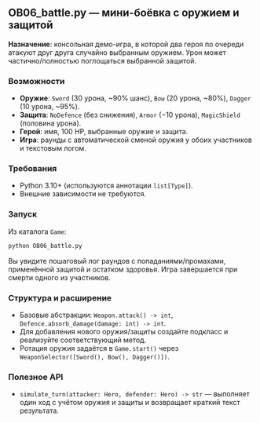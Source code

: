 ## OB06_battle.py — мини-боёвка с оружием и защитой

**Назначение**: консольная демо-игра, в которой два героя по очереди атакуют друг друга случайно выбранным оружием. Урон может частично/полностью поглощаться выбранной защитой.

### Возможности
- **Оружие**: `Sword` (30 урона, ~90% шанс), `Bow` (20 урона, ~80%), `Dagger` (10 урона, ~95%).
- **Защита**: `NoDefence` (без снижения), `Armor` (−10 урона), `MagicShield` (половина урона).
- **Герой**: имя, 100 HP, выбранные оружие и защита.
- **Игра**: раунды с автоматической сменой оружия у обоих участников и текстовым логом.

### Требования
- Python 3.10+ (используются аннотации `list[Type]`).
- Внешние зависимости не требуются.

### Запуск
Из каталога `Game`:

```bash
python OB06_battle.py
```

Вы увидите пошаговый лог раундов с попаданиями/промахами, применённой защитой и остатком здоровья. Игра завершается при смерти одного из участников.

### Структура и расширение
- Базовые абстракции: `Weapon.attack() -> int`, `Defence.absorb_damage(damage: int) -> int`.
- Для добавления нового оружия/защиты создайте подкласс и реализуйте соответствующий метод.
- Ротация оружия задаётся в `Game.start()` через `WeaponSelector([Sword(), Bow(), Dagger()])`.

### Полезное API
- `simulate_turn(attacker: Hero, defender: Hero) -> str` — выполняет один ход с учётом оружия и защиты и возвращает краткий текст результата.


